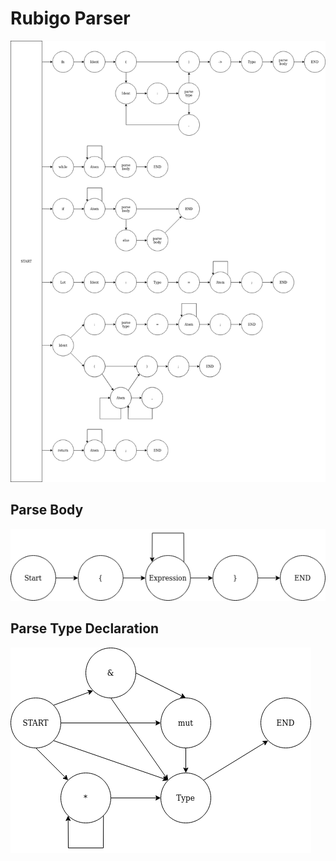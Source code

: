 # Rubigo Parser
![Parser fsm](https://github.com/Blinningjr/rubigo-lang/blob/master/images/parser/rubigo_parser_fsm.png)

## Parse Body
![Body parser fsm](https://github.com/Blinningjr/rubigo-lang/blob/master/images/parser/rubigo_body_parser_fsm.png)

## Parse Type Declaration
![Type dec parser fsm](https://github.com/Blinningjr/rubigo-lang/blob/master/images/parser/rubigo_type_dec_parser_fsm.png)

